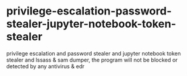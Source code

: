 # privilege-escalation-password-stealer-jupyter-notebook-token-stealer
privilege escalation and password stealer and jupyter notebook token stealer and lssass &amp; sam dumper, the program will not be blocked or detected by any antivirus &amp; edr
